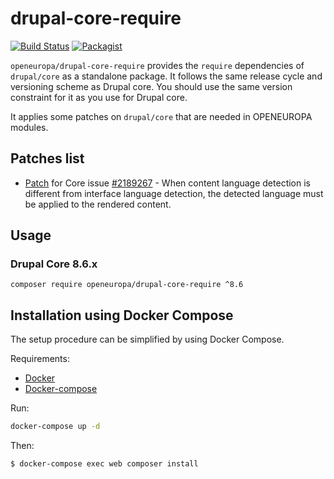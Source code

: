 # drupal-core-require

[![Build Status](https://drone.fpfis.eu/api/badges/openeuropa/drupal-core-require/status.svg?branch=8.6.x)](https://drone.fpfis.eu/openeuropa/drupal-core-require)
[![Packagist](https://img.shields.io/packagist/v/openeuropa/drupal-core-require.svg)](https://packagist.org/packages/openeuropa/drupal-core-require)

``openeuropa/drupal-core-require`` provides the ``require`` dependencies of ``drupal/core`` as a standalone package.
It follows the same release cycle and versioning scheme as Drupal core.
You should use the same version constraint for it as you use for Drupal core.

It applies some patches on ``drupal/core`` that are needed in OPENEUROPA modules.

## Patches list

- [Patch](https://www.drupal.org/files/issues/2018-09-14/2189267-88.patch) for Core issue [#2189267](https://www.drupal.org/project/drupal/issues/2189267) -
When content language detection is different from interface language detection, the detected language must be applied to the rendered content.

## Usage

### Drupal Core 8.6.x

``composer require openeuropa/drupal-core-require ^8.6``

## Installation using Docker Compose

The setup procedure can be simplified by using Docker Compose.

Requirements:

- [Docker](https://www.docker.com/get-docker)
- [Docker-compose](https://docs.docker.com/compose/)

Run:

```bash
docker-compose up -d
```

Then:

```bash
$ docker-compose exec web composer install
```
